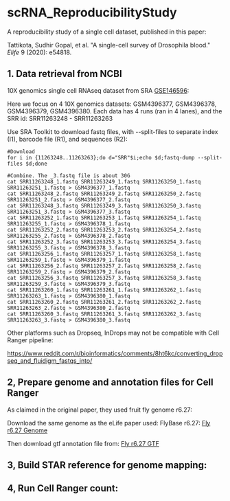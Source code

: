 # scRNA_ReproducibilityStudy

A reproducibility study of a single cell dataset, published in this paper:

Tattikota, Sudhir Gopal, et al. "A single-cell survey of Drosophila blood." *Elife* 9 (2020): e54818.

## 1. Data retrieval from NCBI
10X genomics single cell RNAseq dataset from SRA [GSE146596](https://www.ncbi.nlm.nih.gov/geo/query/acc.cgi?acc=GSE146596):

Here we focus on 4 10X genomics datasets: GSM4396377, GSM4396378, GSM4396379, GSM4396380. Each data has 4 runs (ran in 4 lanes), and the SRR id: SRR11263248 - SRR11263263

Use SRA Toolkit to download fastq files, with --split-files to separate index (I1), barcode file (R1), and sequences (R2):

```
#Download
for i in {11263248..11263263};do d="SRR"$i;echo $d;fastq-dump --split-files $d;done

#Combine. The _3.fastq file is about 30G
cat SRR11263248_1.fastq SRR11263249_1.fastq SRR11263250_1.fastq SRR11263251_1.fastq > GSM4396377_1.fastq
cat SRR11263248_2.fastq SRR11263249_2.fastq SRR11263250_2.fastq SRR11263251_2.fastq > GSM4396377_2.fastq
cat SRR11263248_3.fastq SRR11263249_3.fastq SRR11263250_3.fastq SRR11263251_3.fastq > GSM4396377_3.fastq
cat SRR11263252_1.fastq SRR11263253_1.fastq SRR11263254_1.fastq SRR11263255_1.fastq > GSM4396378_1.fastq
cat SRR11263252_2.fastq SRR11263253_2.fastq SRR11263254_2.fastq SRR11263255_2.fastq > GSM4396378_2.fastq
cat SRR11263252_3.fastq SRR11263253_3.fastq SRR11263254_3.fastq SRR11263255_3.fastq > GSM4396378_3.fastq
cat SRR11263256_1.fastq SRR11263257_1.fastq SRR11263258_1.fastq SRR11263259_1.fastq > GSM4396379_1.fastq
cat SRR11263256_2.fastq SRR11263257_2.fastq SRR11263258_2.fastq SRR11263259_2.fastq > GSM4396379_2.fastq
cat SRR11263256_3.fastq SRR11263257_3.fastq SRR11263258_3.fastq SRR11263259_3.fastq > GSM4396379_3.fastq
cat SRR11263260_1.fastq SRR11263261_1.fastq SRR11263262_1.fastq SRR11263263_1.fastq > GSM4396380_1.fastq
cat SRR11263260_2.fastq SRR11263261_2.fastq SRR11263262_2.fastq SRR11263263_2.fastq > GSM4396380_2.fastq
cat SRR11263260_3.fastq SRR11263261_3.fastq SRR11263262_3.fastq SRR11263263_3.fastq > GSM4396380_3.fastq
```

Other platforms such as Dropseq, InDrops may not be compatible with Cell Ranger pipeline:

https://www.reddit.com/r/bioinformatics/comments/8ht6kc/converting_dropseq_and_fluidigm_fastqs_into/

## 2, Prepare genome and annotation files for Cell Ranger

As claimed in the original paper, they used fruit fly genome r6.27:

Download the same genome as the eLife paper used: FlyBase r6.27: [Fly r6.27 Genome](ftp://ftp.flybase.net/genomes/Drosophila_melanogaster/dmel_r6.27_FB2019_02/fasta/)

Then download gtf annotation file from: [Fly r6.27 GTF](ftp://ftp.flybase.net/genomes/Drosophila_melanogaster/dmel_r6.27_FB2019_02/gtf/)




## 3, Build STAR reference for genome mapping:

## 4, Run Cell Ranger count:

